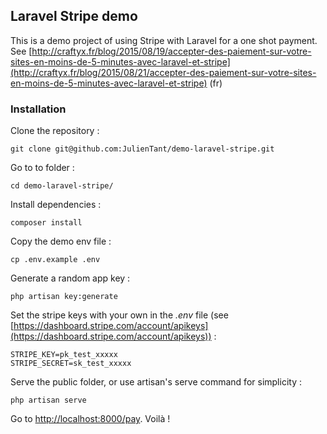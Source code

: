 ## Laravel Stripe demo

This is a demo project of using Stripe with Laravel for a one shot payment. See [http://craftyx.fr/blog/2015/08/19/accepter-des-paiement-sur-votre-sites-en-moins-de-5-minutes-avec-laravel-et-stripe](http://craftyx.fr/blog/2015/08/21/accepter-des-paiement-sur-votre-sites-en-moins-de-5-minutes-avec-laravel-et-stripe) (fr)

### Installation

Clone the repository :

`git clone git@github.com:JulienTant/demo-laravel-stripe.git`

Go to to folder :

`cd demo-laravel-stripe/`

Install dependencies :

`composer install`

Copy the demo env file :

`cp .env.example .env`

Generate a random app key :

`php artisan key:generate`

Set the stripe keys with your own in the *.env* file (see [https://dashboard.stripe.com/account/apikeys](https://dashboard.stripe.com/account/apikeys)) :

    STRIPE_KEY=pk_test_xxxxx
    STRIPE_SECRET=sk_test_xxxxx

Serve the public folder, or use artisan's serve command for simplicity :

`php artisan serve`

Go to [http://localhost:8000/pay](http://localhost:8000/pay). Voilà !